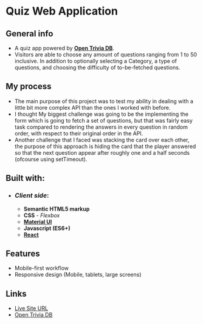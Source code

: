 # Quiz Web Application

## General info

- A quiz app powered by **[Open Trivia DB](https://opentdb.com/)**.
- Visitors are able to choose any amount of questions ranging from 1 to 50 inclusive. In addition to optionally selecting a Category, a type of questions, and choosing the difficulty of to-be-fetched questions.

## My process

- The main purpose of this project was to test my ability in dealing with a little bit more complex API than the ones I worked with before.
- I thought My biggest challenge was going to be the implementing the form which is going to fetch a set of questions, but that was fairly easy task compared to rendering the answers in every question in random order, with respect to their original order in the API.
- Another challenge that I faced was stacking the card over each other, the purpose of this approach is hiding the card that the player answered so that the next question appear after roughly one and a half seconds (ofcourse using setTimeout).

## Built with:

- ### _Client side_:

  - **Semantic HTML5 markup**
  - **CSS** - _Flexbox_
  - **[Material UI](https://mui.com/)**
  - **Javascript (ES6+)**
  - **[React](https://reactjs.org/)**

## Features

- Mobile-first workflow
- Responsive design (Mobile, tablets, large screens)

## Links

- [Live Site URL](https://quiz-haith.vercel.app/)
- [Open Trivia DB](https://opentdb.com/)
